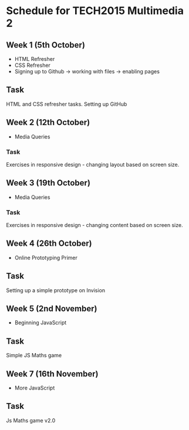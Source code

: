 # Schedule for TECH2015 Multimedia 2

## Week 1 (5th October)

- HTML Refresher
- CSS Refresher
- Signing up to Github -> working with files -> enabling pages

## Task

HTML and CSS refresher tasks.
Setting up GitHub

## Week 2 (12th October)

- Media Queries

### Task

Exercises in responsive design - changing layout based on screen size.

## Week 3 (19th October)

- Media Queries

### Task

Exercises in responsive design - changing content based on screen size.

## Week 4 (26th October)

- Online Prototyping Primer

## Task

Setting up a simple prototype on Invision

## Week 5 (2nd November)

- Beginning JavaScript

## Task

Simple JS Maths game

## Week 7 (16th November)

- More JavaScript

## Task

Js Maths game v2.0
